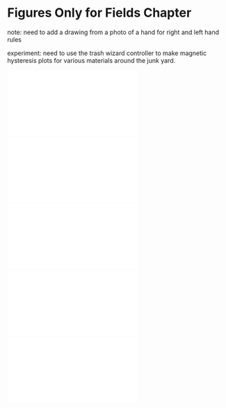 # Figures Only for Fields Chapter

note: need to add a drawing from a photo of a hand for right and left hand rules

experiment: need to use the trash wizard controller to make magnetic hysteresis plots for various materials around the junk yard.  

![image](clay_mold_pump_cartoon1.pdf) 
![image](assembled_pump_proto_cartoon.pdf) 
![image](microfluidicChannel1.pdf) 
![image](microfluidicChannelWhole.pdf) 
![image](fluidic_straw_port1.pdf) 

